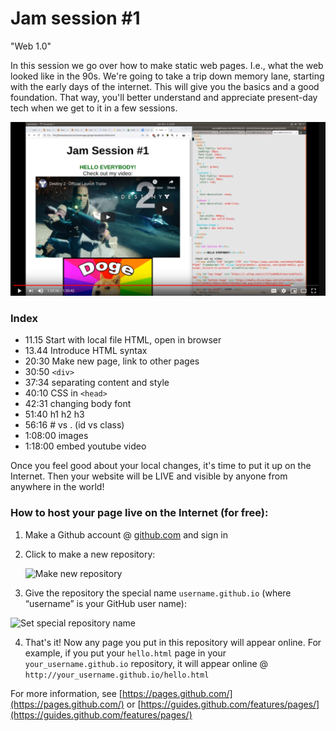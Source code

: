 # Jam session #1
"Web 1.0" 

In this session we go over how to make static web pages. I.e., what the web looked like in the 90s. 
We're going to take a trip down memory lane, starting with the early days of the internet. 
This will give you the basics and a good foundation. 
That way, you'll better understand and appreciate present-day tech when we get to it in a few sessions.


[![Jam Session #1](1-static-html-css.PNG)](https://www.youtube.com/watch?v=jgw1XBNY5Ko)

### Index

- 11.15 Start with local file HTML, open in browser 
- 13.44 Introduce HTML syntax
- 20:30 Make new page, link to other pages
- 30:50 `<div>`
- 37:34 separating content and style
- 40:10 CSS in `<head>`
- 42:31 changing body font
- 51:40 h1 h2 h3
- 56:16 # vs . (id vs class)
- 1:08:00 images
- 1:18:00 embed youtube video


Once you feel good about your local changes, it's time to put it up on the Internet. Then your website will be LIVE and visible by anyone from anywhere in the world!

### How to host your page live on the Internet (for free):
1. Make a Github account @ [github.com](https://github.com/) and sign in

2. Click to make a new repository:

   ![Make new repository](https://guides.github.com/features/pages/create-new-repo-button.png)
3. Give the repository the special name `username.github.io` (where “username” is your GitHub user name):

  ![Set special repository name](https://guides.github.com/features/pages/create-new-repo-screen.png)
  
4. That's it! Now any page you put in this repository will appear online. 
    For example, if you put your `hello.html` page in your `your_username.github.io` repository, it will appear online @ `http://your_username.github.io/hello.html` 
    
For more information, see [https://pages.github.com/](https://pages.github.com/) or [https://guides.github.com/features/pages/](https://guides.github.com/features/pages/)
   
